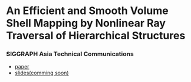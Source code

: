 # An Efficient and Smooth Volume Shell Mapping by Nonlinear Ray Traversal of Hierarchical Structures

### SIGGRAPH Asia Technical Communications
- [paper](https://dl.acm.org/doi/10.1145/3681758.3697994)
- [slides(comming soon)]()
